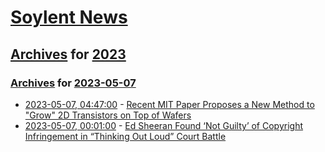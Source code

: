 # [Soylent News](../../../README.md)

## [Archives](../../index.md) for [2023](../index.md)

### [Archives](../../index.md) for [2023-05-07](index.md)

* [2023-05-07, 04:47:00](https://soylentnews.org/article.pl?sid=23/05/06/0659248&from=rss) - [Recent MIT Paper Proposes a New Method to \"Grow\" 2D Transistors on Top of Wafers](https://soylentnews.org/article.pl?sid=23/05/06/0659248&from=rss)
* [2023-05-07, 00:01:00](https://soylentnews.org/article.pl?sid=23/05/05/129225&from=rss) - [Ed Sheeran Found ‘Not Guilty’ of Copyright Infringement in “Thinking Out Loud” Court Battle](https://soylentnews.org/article.pl?sid=23/05/05/129225&from=rss)
